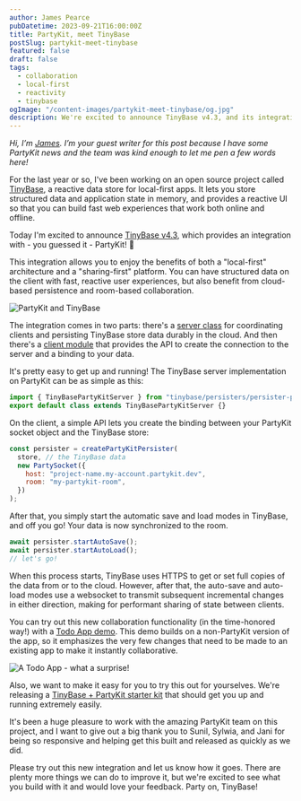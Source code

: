 ```yaml
---
author: James Pearce
pubDatetime: 2023-09-21T16:00:00Z
title: PartyKit, meet TinyBase
postSlug: partykit-meet-tinybase
featured: false
draft: false
tags:
  - collaboration
  - local-first
  - reactivity
  - tinybase
ogImage: "/content-images/partykit-meet-tinybase/og.jpg"
description: We're excited to announce TinyBase v4.3, and its integration with PartyKit! 🎈
---
```


_Hi, I’m [James](https://twitter.com/jamespearce). I’m your guest writer for
this post because I have some PartyKit news and the team was kind enough to let
me pen a few words here!_

For the last year or so, I've been working on an open source project called
[TinyBase](https://tinybase.org/), a reactive data store for local-first apps.
It lets you store structured data and application state in memory, and provides
a reactive UI so that you can build fast web experiences that work both online
and offline.

Today I'm excited to announce [TinyBase
v4.3](https://tinybase.org/guides/releases/#v4-3), which provides an integration
with - you guessed it - PartyKit! 🎈

This integration allows you to enjoy the benefits of both a "local-first"
architecture and a "sharing-first" platform. You can have structured data on the
client with fast, reactive user experiences, but also benefit from cloud-based
persistence and room-based collaboration.

![PartyKit and TinyBase](/content-images/partykit-meet-tinybase/animation.gif)

The integration comes in two parts: there's a [server
class](https://tinybase.org/api/persister-partykit-server/classes/other/tinybasepartykitserver/)
for coordinating clients and persisting TinyBase store data durably in the
cloud. And then there's a [client
module](https://tinybase.org/api/persister-partykit-client/) that provides the
API to create the connection to the server and a binding to your data.

It's pretty easy to get up and running! The TinyBase server implementation on
PartyKit can be as simple as this:

```js
import { TinyBasePartyKitServer } from "tinybase/persisters/persister-partykit-server";
export default class extends TinyBasePartyKitServer {}
```

On the client, a simple API lets you create the binding between your PartyKit
socket object and the TinyBase store:

```js
const persister = createPartyKitPersister(
  store, // the TinyBase data
  new PartySocket({
    host: "project-name.my-account.partykit.dev",
    room: "my-partykit-room",
  })
);
```

After that, you simply start the automatic save and load modes in TinyBase, and
off you go! Your data is now synchronized to the room.

```js
await persister.startAutoSave();
await persister.startAutoLoad();
// let's go!
```

When this process starts, TinyBase uses HTTPS to get or set full copies of the
data from or to the cloud. However, after that, the auto-save and auto-load
modes use a websocket to transmit subsequent incremental changes in either
direction, making for performant sharing of state between clients.

You can try out this new collaboration functionality (in the time-honored way!)
with a [Todo App
demo](https://tinybase.org/demos/todo-app/todo-app-v6-collaboration/). This demo
builds on a non-PartyKit version of the app, so it emphasizes the very few
changes that need to be made to an existing app to make it instantly
collaborative.

![A Todo App - what a surprise!](/content-images/partykit-meet-tinybase/demo.png)

Also, we want to make it easy for you to try this out for yourselves. We're
releasing a [TinyBase + PartyKit starter
kit](https://github.com/tinyplex/tinybase-ts-react-partykit) that should get you
up and running extremely easily.

It's been a huge pleasure to work with the amazing PartyKit team on this
project, and I want to give out a big thank you to Sunil, Sylwia, and Jani for
being so responsive and helping get this built and released as quickly as we
did.

Please try out this new integration and let us know how it goes. There are
plenty more things we can do to improve it, but we're excited to see what you
build with it and would love your feedback. Party on, TinyBase!
